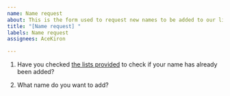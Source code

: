 ```yaml
---
name: Name request
about: This is the form used to request new names to be added to our lists.
title: "[Name request] "
labels: Name request
assignees: AceKiron

---
```


1. Have you checked [the lists provided](https://github.com/AceKiron/www.mxace.dev/blob/main/public/lists.txt) to check if your name has already been added?

2. What name do you want to add?